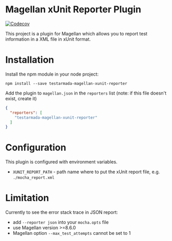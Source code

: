 # Magellan xUnit Reporter Plugin

[![Codecov](https://img.shields.io/codecov/c/github/TestArmada/magellan-xunit-reporter.svg)]()

This project is a plugin for Magellan which allows you to report test information in a XML file in xUnit format.

# Installation

Install the npm module in your node project:

```shell
npm install --save testarmada-magellan-xunit-reporter
```

Add the plugin to `magellan.json` in the `reporters` list (note: if this file doesn't exist, create it)

```json
{
  "reporters": [
    "testarmada-magellan-xunit-reporter"
  ]
}
```

# Configuration

This plugin is configured with environment variables.

- `XUNIT_REPORT_PATH` - path name where to put the xUnit report file, e.g. `./mocha_report.xml`


# Limitation
Currently to see the error stack trace in JSON report:
* add `--reporter json` into your `mocha.opts` file
* use Magellan version >=8.6.0
* Magellan option `--max_test_attempts` cannot be set to 1

